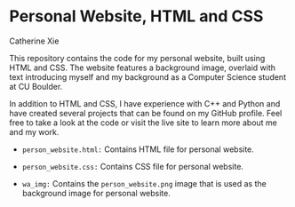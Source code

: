 # Personal Website, HTML and CSS
Catherine Xie

This repository contains the code for my personal website, built using HTML and CSS. The website features a background image, overlaid with text introducing myself and my background as a Computer Science student at CU Boulder.

In addition to HTML and CSS, I have experience with C++ and Python and have created several projects that can be found on my GitHub profile. Feel free to take a look at the code or visit the live site to learn more about me and my work.

 * `person_website.html:` Contains HTML file for personal website.

 * `person_website.css:` Contains CSS file for personal website.

 * `wa_img:` Contains the `person_website.png` image that is used as the background image for personal website.
